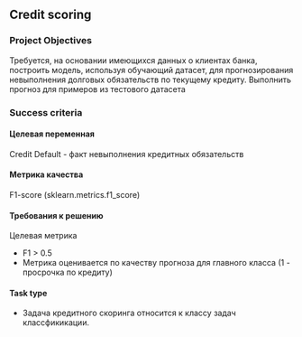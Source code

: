 ## Credit scoring

### Project Objectives

Требуется, на основании имеющихся данных о клиентах банка, построить модель, используя обучающий датасет, для прогнозирования невыполнения долговых обязательств по текущему кредиту. Выполнить прогноз для примеров из тестового датасета

### Success criteria

#### Целевая переменная

Credit Default - факт невыполнения кредитных обязательств

#### Метрика качества

F1-score (sklearn.metrics.f1_score)

#### Требования к решению

Целевая метрика
- F1 > 0.5
- Метрика оценивается по качеству прогноза для главного класса (1 - просрочка по кредиту)

#### Task type

- Задача кредитного скоринга относится к классу задач классфикикации.
